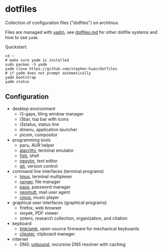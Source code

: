 # dotfiles

Collection of configuration files ("dotfiles") on archlinux.

Files are managed with [yadm](https://yadm.io/),
see [dotfiles.md](./doc/dotfiles.md) for
other dotfile systems and how to use `yadm`.

Quickstart:

```shell
cd ~
# make sure yadm is installed
sudo pacman -S yadm
yadm clone https://github.com/stephen-huan/dotfiles
# if yadm does not prompt automatically
yadm bootstrap
yadm status
```

## Configuration

- desktop environment
  - i3-gaps, tiling window manager
  - i3bar, top bar with icons
  - i3status, status line
  - dmenu, application launcher
  - picom, compositor
- programming tools
  - paru, AUR helper
  - [alacritty](./doc/alacritty.md), terminal emulator
  - [fish](./doc/fish.md), shell
  - [neovim](./doc/neovim.md), text editor
  - [git](./doc/git.md), version control
- command line interfaces (terminal programs)
  - [tmux](./doc/tmux.md), terminal multiplexer
  - [ranger](./doc/ranger.md), file manager
  - [pass](./doc/pass.md), password manager
  - [neomutt](./doc/neomutt.md), mail user agent
  - [cmus](./doc/cmus.md), music player
- graphical user interfaces (graphical programs)
  - firefox, web browser
  - sioyek, PDF viewer
  - zotero, research collection, organization, and citation
- keyboard
  - [tmk/qmk](https://github.com/stephen-huan/qmk_firmware/tree/vusb-nkro),
    open-source firmware for mechanical keyboards
  - [clipster](./doc/clipboard.md), clipboard manager
- internet
  - DNS: [unbound](./doc/unbound.md), recursive DNS resolver with caching
